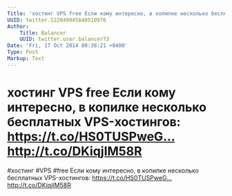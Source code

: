 ```yaml
---
Title: 'хостинг VPS free Если кому интересно, в копилке несколько бесплатных VPS-хостингов: https://t.co/HS0TUSPweG… http://t.co/DKiqjIM58R'
UUID: twitter.522849045648510976
Author:
    Title: Balancer
    UUID: twitter.user.balancer73
Date: 'Fri, 17 Oct 2014 00:38:21 +0400'
Type: Post
Markup: Text
---
```


# хостинг VPS free Если кому интересно, в копилке несколько бесплатных VPS-хостингов: https://t.co/HS0TUSPweG… http://t.co/DKiqjIM58R

#хостинг #VPS #free Если кому интересно, в копилке несколько
бесплатных VPS-хостингов: https://t.co/HS0TUSPweG…
http://t.co/DKiqjIM58R
